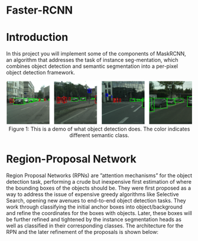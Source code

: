 # Faster-RCNN

# Introduction
In this project you will implement some of the components of MaskRCNN,  an  algorithm  that addresses the task of instance seg-mentation, which combines object detection and semantic segmentation into a per-pixel object detection framework.

<div><img src="https://github.com/LukasZhornyak/CIS680_files/raw/main/HW2/fig2_1.png"/></div>
<center>Figure 1: This is a demo of what object detection does. The color indicates different semantic class.</center>  

# Region-Proposal Network
Region Proposal Networks (RPNs) are ”attention mechanisms” for the object detection task, performing a crude but inexpensive first estimation of where the bounding boxes of the objects should be. They were first proposed as a way to address the issue of expensive greedy algorithms like Selective Search, opening new avenues to end-to-end object detection tasks. They work through classifying the initial anchor boxes into object/background and refine the coordinates for the boxes with objects. Later, these boxes will be further refined and tightened by the instance segmentation heads as well as classified in their corresponding classes. The architecture for the RPN and the later refinement of the proposals is shown below:
